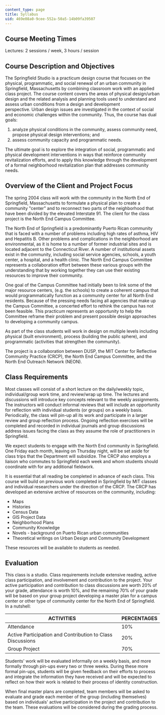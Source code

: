 ```yaml
---
content_type: page
title: Syllabus
uid: 469e08a0-9cee-552a-50a5-14b09fa39507
---
```


Course Meeting Times
--------------------

Lectures: 2 sessions / week, 3 hours / session

Course Description and Objectives
---------------------------------

The Springfield Studio is a practicum design course that focuses on the physical, programmatic, and social renewal of an urban community in Springfield, Massachusetts by combining classroom work with an applied class project. The course content covers the areas of physical design/urban design and the related analysis and planning tools used to understand and assess urban conditions from a design and development perspective. Urban design issues are investigated in the context of social and economic challenges within the community. Thus, the course has dual goals:

1.  analyze physical conditions in the community, assess community need, propose physical design interventions; and
2.  assess community capacity and programmatic needs.

The ultimate goal is to explore the integration of social, programmatic and physical development interventions in ways that reinforce community revitalization efforts, and to apply this knowledge through the development of a formal neighborhood revitalization plan that addresses community needs.

Overview of the Client and Project Focus
----------------------------------------

The spring 2004 class will work with the community in the North End of Springfield, Massachusetts to formulate a physical plan to create a community "center" and to reconnect two parts of the neighborhood that have been divided by the elevated Interstate 91. The client for the class project is the North End Campus Committee.

The North End of Springfield is a predominantly Puerto Rican community that is faced with a number of problems including high rates of asthma, HIV and Hepatitis B. Other problems and complications in the neighborhood are environmental, as it is home to a number of former industrial sites and is located adjacent to the Connecticut River. A number of institutional assets exist in the community, including social service agencies, schools, a youth center, a hospital, and a health clinic. The North End Campus Committee represents a collaboration effort between these various groups with the understanding that by working together they can use their existing resources to improve their community.

One goal of the Campus Committee had initially been to link some of the major resource centers, (e.g. the schools) to create a coherent campus that would programmatically function as a community center for all North End residents. Because of the pressing needs facing all agencies that make up the Campus Committee, a concerted effort to rethink the campus has not been feasible. This practicum represents an opportunity to help the Committee reframe their problem and present possible design approaches to developing a community campus.

As part of the class students will work in design on multiple levels including physical (built environment), process (building the public sphere), and programmatic (activities that strengthen the community).

The project is a collaboration between DUSP, the MIT Center for Reflective Community Practice (CRCP), the North End Campus Committee, and the North End Outreach Network (NEON).

Class Requirements
------------------

Most classes will consist of a short lecture on the daily/weekly topic, individual/group work time, and review/wrap up time. The lectures and discussions will introduce key concepts relevant to the weekly assignments. The instructors will conduct informal reviews that will include an opportunity for reflection with individual students (or groups) on a weekly basis. Periodically, the class will pin-up all its work and participate in a larger review and group reflection process. Ongoing reflection exercises will be completed and recorded in individual journals and group discussions address issues facing the class as they assume the role of practitioners in Springfield.

We expect students to engage with the North End community in Springfield. One Friday each month, leaving on Thursday night, will be set aside for class trips that the Department will subsidize. The CRCP also employs a liaison who commutes to Springfield each week and whom students should coordinate with for any additional fieldwork.

It is essential that all reading be completed in advance of each class. This course will build on previous work completed in Springfield by MIT classes and individual researchers under the direction of the CRCP. The CRCP has developed an extensive archive of resources on the community, including:

*   Maps
*   Histories
*   Census Data
*   GIS Project Data
*   Neighborhood Plans
*   Community Knowledge
*   Novels - background on Puerto Rican urban communities
*   Theoretical writings on Urban Design and Community Development

These resources will be available to students as needed.

Evaluation
----------

This class is a studio. Class requirements include extensive reading, active class participation, and involvement and contribution to the project. Your active participation and contribution to class discussions are worth 20% of your grade, attendance is worth 10%, and the remaining 70% of your grade will be based on your group project developing a master plan for a campus center or other type of community center for the North End of Springfield. In a nutshell:

| ACTIVITIES | PERCENTAGES |
| --- | --- |
| Attendance | 10% |
| Active Participation and Contribution to Class Discussions | 20% |
| Group Project | 70% 

Students' work will be evaluated informally on a weekly basis, and more formally through pin-ups every two or three weeks. During these more formal pin-ups, students will be given feedback on their efforts to process and integrate the information they have received and will be expected to reflect on how their work is related to their process of identity construction.

When final master plans are completed, team members will be asked to evaluate and grade each member of the group (including themselves) based on individuals' active participation in the project and contribution to the team. These evaluations will be considered during the grading process.
